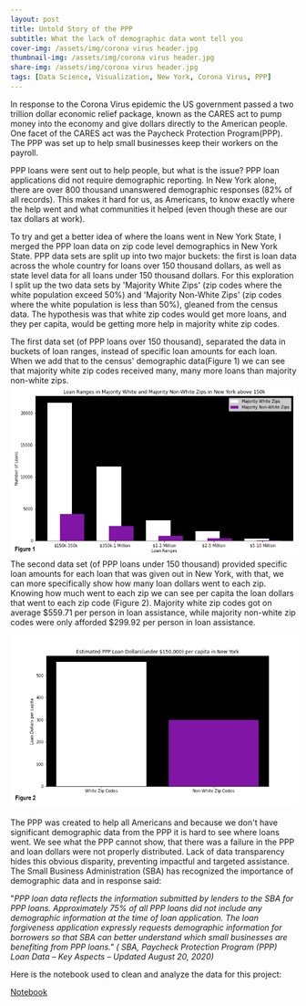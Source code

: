 ```yaml
---
layout: post
title: Untold Story of the PPP
subtitle: What the lack of demographic data wont tell you
cover-img: /assets/img/corona virus header.jpg
thumbnail-img: /assets/img/corona virus header.jpg
share-img: /assets/img/corona virus header.jpg
tags: [Data Science, Visualization, New York, Corona Virus, PPP]
---
```


In response to the Corona Virus epidemic the US government passed a two trillion dollar economic relief package, known as the CARES act to pump money into the economy and give dollars directly to the American people. One facet of the CARES act was the Paycheck Protection Program(PPP). The PPP was set up to help small businesses keep their workers on the payroll.

PPP loans were sent out to help people, but what is the issue? PPP loan applications did not require demographic reporting. In New York alone, there are over 800 thousand unanswered demographic responses (82% of all records). This makes it hard for us, as Americans, to know exactly where the help went and what communities it helped (even though these are our tax dollars at work).

To try and get a better idea of where the loans went in New York State, I merged the PPP loan data on zip code level demographics in New York State. PPP data sets are split up into two major buckets: the first is loan data across the whole country for loans over 150 thousand dollars, as well as state level data for all loans under 150 thousand dollars. For this exploration I split up the two data sets by &#39;Majority White Zips&#39; (zip codes where the white population exceed 50%) and &#39;Majority Non-White Zips&#39; (zip codes where the white population is less than 50%), gleaned from the census data. The hypothesis was that white zip codes would get more loans, and they per capita, would be getting more help in majority white zip codes.

The first data set (of PPP loans over 150 thousand), separated the data in buckets of loan ranges, instead of specific loan amounts for each loan. When we add that to the census&#39; demographic data(Figure 1) we can see that majority white zip codes received many, many more loans than majority non-white zips.
![Figure 1](/assets/img/Estimated_PPP_over_150.png)
The second data set (of PPP loans under 150 thousand) provided specific loan amounts for each loan that was given out in New York, with that, we can more specifically show how many loan dollars went to each zip. Knowing how much went to each zip we can see per capita the loan dollars that went to each zip code (Figure 2). Majority white zip codes got on average $559.71 per person in loan assistance, while majority non-white zip codes were only afforded $299.92 per person in loan assistance.

![Figure 2](/assets/img/Estimated_PPP_under_150.png)

The PPP was created to help all Americans and because we don&#39;t have significant demographic data from the PPP it is hard to see where loans went. We see what the PPP cannot show, that there was a failure in the PPP and loan dollars were not properly distributed. Lack of data transparency hides this obvious disparity, preventing impactful and targeted assistance. The Small Business Administration (SBA) has recognized the importance of demographic data and in response said:

&quot;_PPP loan data reflects the information submitted by lenders to the SBA for PPP loans. Approximately 75% of all PPP loans did not include any demographic information at the time of loan application. The loan forgiveness application expressly requests demographic information for borrowers so that SBA can better understand which small businesses are benefiting from PPP loans.&quot; ( SBA, Paycheck Protection Program (PPP) Loan Data – Key Aspects – Updated August 20, 2020)_

Here is the notebook used to clean and analyze the data for this project:

[Notebook](https://colab.research.google.com/drive/1zyTqaGSbMTFkDbg4bICR4OvFH2oEoJjA?usp=sharing)
